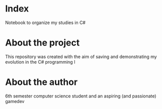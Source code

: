 # Index
Notebook to organize my studies in C#

# About the project

This repository was created with the aim of saving and demonstrating my evolution in the C# programming l

# About the author

6th semester computer science student and an aspiring (and passionate) gamedev

